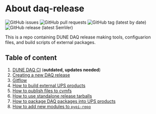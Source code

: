 # About daq-release

![GitHub issues](https://img.shields.io/github/issues/DUNE-DAQ/daq-release) ![GitHub pull requests](https://img.shields.io/github/issues-pr/DUNE-DAQ/daq-release) ![GitHub tag (latest by date)](https://img.shields.io/github/v/tag/DUNE-DAQ/daq-release?label=latest%20tag) ![GitHub release (latest SemVer)](https://img.shields.io/github/v/release/DUNE-DAQ/daq-release)

This is a repo containing DUNE DAQ release making tools, configuarion files, and build scripts of external packages.

## Table of content

1. [DUNE DAQ CI](ci_github_action.md) (**outdated, updates needed**)
2. [Creating a new DAQ release](create_release.md)
3. [Gitflow](development_workflow_gitflow.md)
4. [How to build external UPS products](make_ups_products.md)
5. [How to publish files to cvmfs](publish_to_cvmfs.md)
6. [How to use standalone release tarballs](standalone_daq_release.md)
7. [How to package DAQ packages into UPS products](upsify_daq_packages.md)
8. [How to add new modules to `pypi-repo`](add_modules_to_pypi_repo.md)
